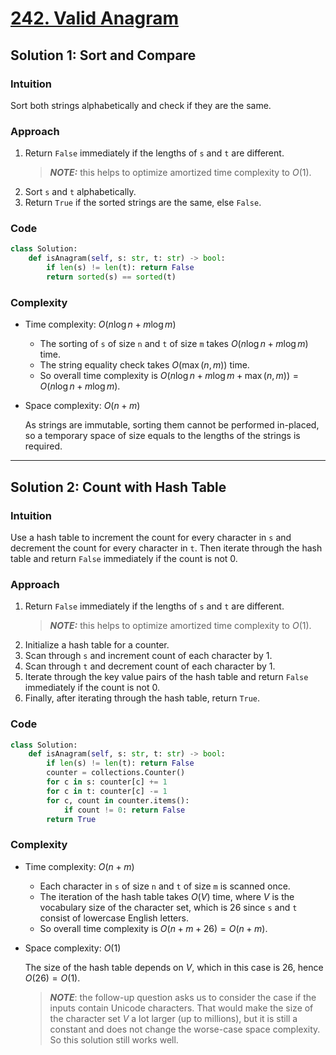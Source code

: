 # [242. Valid Anagram](https://leetcode.com/problems/valid-anagram/solutions/4074888/valid-anagram-python-easy-explanations/)

## Solution 1: Sort and Compare

### Intuition

Sort both strings alphabetically and check if they are the same.

### Approach

1. Return `False` immediately if the lengths of `s` and `t` are different.
   > **_NOTE:_** this helps to optimize amortized time complexity to $O(1)$.
1. Sort `s` and `t` alphabetically.
1. Return `True` if the sorted strings are the same, else `False`.

### Code

```python
class Solution:
    def isAnagram(self, s: str, t: str) -> bool:
        if len(s) != len(t): return False
        return sorted(s) == sorted(t)
```

### Complexity

- Time complexity: $O(n \log n + m \log m)$

  - The sorting of `s` of size `n` and `t` of size `m` takes $O(n \log n + m \log m)$ time.
  - The string equality check takes $O(\max (n, m))$ time.
  - So overall time complexity is $O(n \log n + m \log m + \max (n, m)) = O(n \log n + m \log m)$.

- Space complexity: $O(n + m)$

  As strings are immutable, sorting them cannot be performed in-placed, so a temporary space of size equals to the lengths of the strings is required.

---

## Solution 2: Count with Hash Table

### Intuition

Use a hash table to increment the count for every character in `s` and decrement the count for every character in `t`. Then iterate through the hash table and return `False` immediately if the count is not 0.

### Approach

1. Return `False` immediately if the lengths of `s` and `t` are different.
    > **_NOTE:_** this helps to optimize amortized time complexity to $O(1)$.
1. Initialize a hash table for a counter.
1. Scan through `s` and increment count of each character by 1.
1. Scan through `t` and decrement count of each character by 1.
1. Iterate through the key value pairs of the hash table and return `False` immediately if the count is not 0.
1. Finally, after iterating through the hash table, return `True`.

### Code

```python
class Solution:
    def isAnagram(self, s: str, t: str) -> bool:
        if len(s) != len(t): return False
        counter = collections.Counter()
        for c in s: counter[c] += 1
        for c in t: counter[c] -= 1
        for c, count in counter.items():
            if count != 0: return False
        return True

```

### Complexity

- Time complexity: $O(n + m)$

  - Each character in `s` of size `n` and `t` of size `m` is scanned once.
  - The iteration of the hash table takes $O(V)$ time, where $V$ is the vocabulary size of the character set, which is 26 since `s` and `t` consist of lowercase English letters.
  - So overall time complexity is $O(n + m + 26)= O(n + m)$.

- Space complexity: $O(1)$

  The size of the hash table depends on $V$, which in this case is 26, hence $O(26)= O(1)$.
  > **_NOTE_**: the follow-up question asks us to consider the case if the inputs contain Unicode characters. That would make the size of the character set $V$ a lot larger (up to  millions), but it is still a constant and does not change the worse-case space complexity. So this solution still works well.
